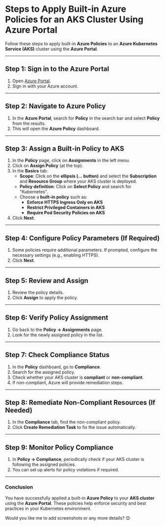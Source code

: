 # **Steps to Apply Built-in Azure Policies for an AKS Cluster Using Azure Portal**

Follow these steps to apply built-in **Azure Policies** to an **Azure Kubernetes Service (AKS)** cluster using the **Azure Portal**.

---

## **Step 1: Sign in to the Azure Portal**
1. Open [Azure Portal](https://portal.azure.com).
2. Sign in with your Azure account.

---

## **Step 2: Navigate to Azure Policy**
1. In the **Azure Portal**, search for **Policy** in the search bar and select **Policy** from the results.
2. This will open the **Azure Policy** dashboard.

---

## **Step 3: Assign a Built-in Policy to AKS**
1. In the **Policy** page, click on **Assignments** in the left menu.
2. Click on **Assign Policy** (at the top).
3. In the **Basics** tab:
   - **Scope**: Click on the **ellipsis (… button)** and select the **Subscription** and **Resource Group** where your AKS cluster is deployed.
   - **Policy definition**: Click on **Select Policy** and search for "Kubernetes".
   - Choose a **built-in policy** such as:
     - **Enforce HTTPS Ingress Only on AKS**
     - **Restrict Privileged Containers in AKS**
     - **Require Pod Security Policies on AKS**
4. Click **Next**.

---

## **Step 4: Configure Policy Parameters (If Required)**
1. Some policies require additional parameters. If prompted, configure the necessary settings (e.g., enabling HTTPS).
2. Click **Next**.

---

## **Step 5: Review and Assign**
1. Review the policy details.
2. Click **Assign** to apply the policy.

---

## **Step 6: Verify Policy Assignment**
1. Go back to the **Policy -> Assignments** page.
2. Look for the newly assigned policy in the list.

---

## **Step 7: Check Compliance Status**
1. In the **Policy** dashboard, go to **Compliance**.
2. Search for the assigned policy.
3. Check whether your AKS cluster is **compliant** or **non-compliant**.
4. If non-compliant, Azure will provide remediation steps.

---

## **Step 8: Remediate Non-Compliant Resources (If Needed)**
1. In the **Compliance** tab, find the non-compliant policy.
2. Click **Create Remediation Task** to fix the issue automatically.

---

## **Step 9: Monitor Policy Compliance**
1. In **Policy -> Compliance**, periodically check if your AKS cluster is following the assigned policies.
2. You can set up alerts for policy violations if required.

---

### **Conclusion**
You have successfully applied a built-in **Azure Policy** to your **AKS cluster** using the **Azure Portal**. These policies help enforce security and best practices in your Kubernetes environment.

Would you like me to add screenshots or any more details? 😊
